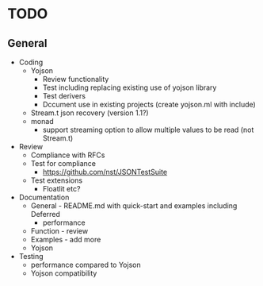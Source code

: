 # TODO
## General
* Coding
  * Yojson
    * Review functionality
    * Test including replacing existing use of yojson library
    * Test derivers
    * Dccument use in existing projects (create yojson.ml with include) 
  * Stream.t json recovery (version 1.1?)
  * monad
    * support streaming option to allow multiple values to be read (not Stream.t)
* Review
  * Compliance with RFCs
  * Test for compliance
    * https://github.com/nst/JSONTestSuite
  * Test extensions
    * Floatlit etc?
* Documentation
  * General - README.md with quick-start and examples including Deferred
    * performance
  * Function - review
  * Examples - add more
  * Yojson
* Testing
  * performance compared to Yojson
  * Yojson compatibility
